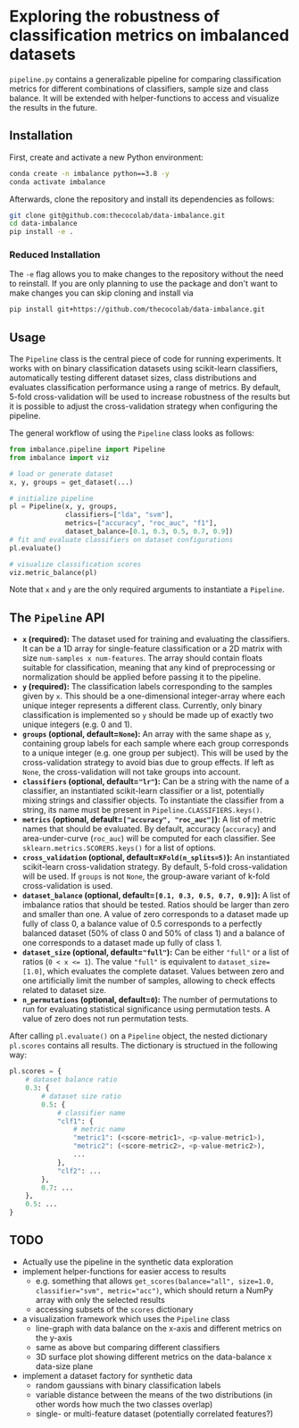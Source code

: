 # Exploring the robustness of classification metrics on imbalanced datasets
`pipeline.py` contains a generalizable pipeline for comparing classification metrics for different combinations of classifiers, sample size and class balance. It will be extended with helper-functions to access and visualize the results in the future.

## Installation
First, create and activate a new Python environment:
```bash
conda create -n imbalance python==3.8 -y
conda activate imbalance
```
Afterwards, clone the repository and install its dependencies as follows:
```bash
git clone git@github.com:thecocolab/data-imbalance.git
cd data-imbalance
pip install -e .
```

### Reduced Installation
The `-e` flag allows you to make changes to the repository without the need to reinstall. If you are only planning to use the package and don't want to make changes you can skip cloning and install via
```bash
pip install git+https://github.com/thecocolab/data-imbalance.git
```

## Usage
The `Pipeline` class is the central piece of code for running experiments. It works with on binary classification datasets using scikit-learn classifiers, automatically testing different dataset sizes, class distributions and evaluates classification performance using a range of metrics. By default, 5-fold cross-validation will be used to increase robustness of the results but it is possible to adjust the cross-validation strategy when configuring the pipeline.

The general workflow of using the `Pipeline` class looks as follows:
```python
from imbalance.pipeline import Pipeline
from imbalance import viz

# load or generate dataset
x, y, groups = get_dataset(...)

# initialize pipeline
pl = Pipeline(x, y, groups,
              classifiers=["lda", "svm"],
              metrics=["accuracy", "roc_auc", "f1"],
              dataset_balance=[0.1, 0.3, 0.5, 0.7, 0.9])
# fit and evaluate classifiers on dataset configurations
pl.evaluate()

# visualize classification scores
viz.metric_balance(pl)
```
Note that `x` and `y` are the only required arguments to instantiate a `Pipeline`.

## The `Pipeline` API
- **`x` (required):** The dataset used for training and evaluating the classifiers. It can be a 1D array for single-feature classification or a 2D matrix with size `num-samples x num-features`. The array should contain floats suitable for classification, meaning that any kind of preprocessing or normalization should be applied before passing it to the pipeline.
- **`y` (required):** The classification labels corresponding to the samples given by `x`. This should be a one-dimensional integer-array where each unique integer represents a different class. Currently, only binary classification is implemented so `y` should be made up of exactly two unique integers (e.g. 0 and 1).
- **`groups` (optional, default=`None`):** An array with the same shape as `y`, containing group labels for each sample where each group corresponds to a unique integer (e.g. one group per subject). This will be used by the cross-validation strategy to avoid bias due to group effects. If left as `None`, the cross-validation will not take groups into account.
- **`classifiers` (optional, default=`"lr"`):** Can be a string with the name of a classifier, an instantiated scikit-learn classifier or a list, potentially mixing strings and classifier objects. To instantiate the classifier from a string, its name must be present in `Pipeline.CLASSIFIERS.keys()`.
- **`metrics` (optional, default=`["accuracy", "roc_auc"]`):** A list of metric names that should be evaluated. By default, accuracy (`accuracy`) and area-under-curve (`roc_auc`) will be computed for each classifier. See `sklearn.metrics.SCORERS.keys()` for a list of options.
- **`cross_validation` (optional, default=`KFold(n_splits=5)`):** An instantiated scikit-learn cross-validation strategy. By default, 5-fold cross-validation will be used. If `groups` is not `None`, the group-aware variant of k-fold cross-validation is used.
- **`dataset_balance` (optional, default=`[0.1, 0.3, 0.5, 0.7, 0.9]`):** A list of imbalance ratios that should be tested. Ratios should be larger than zero and smaller than one. A value of zero corresponds to a dataset made up fully of class 0, a balance value of 0.5 corresponds to a perfectly balanced dataset (50% of class 0 and 50% of class 1) and a balance of one corresponds to a dataset made up fully of class 1.
- **`dataset_size` (optional, default=`"full"`):** Can be either `"full"` or a list of ratios (`0 < x <= 1`). The value `"full"` is equivalent to `dataset_size=[1.0]`, which evaluates the complete dataset. Values between zero and one artificially limit the number of samples, allowing to check effects related to dataset size.
- **`n_permutations` (optional, default=`0`):** The number of permutations to run for evaluating statistical significance using permutation tests. A value of zero does not run permutation tests.

After calling `pl.evaluate()` on a `Pipeline` object, the nested dictionary `pl.scores` contains all results. The dictionary is structued in the following way:
```python
pl.scores = {
    # dataset balance ratio
    0.3: {
        # dataset size ratio
        0.5: {
            # classifier name
            "clf1": {
                # metric name
                "metric1": (<score-metric1>, <p-value-metric1>),
                "metric2": (<score-metric2>, <p-value-metric2>),
                ...
            },
            "clf2": ...
        },
        0.7: ...
    },
    0.5: ...
}
```

## TODO
- Actually use the pipeline in the synthetic data exploration
- implement helper-functions for easier access to results
    - e.g. something that allows `get_scores(balance="all", size=1.0, classifier="svm", metric="acc")`, which should return a NumPy array with only the selected results
    - accessing subsets of the `scores` dictionary
- a visualization framework which uses the `Pipeline` class
    - line-graph with data balance on the x-axis and different metrics on the y-axis
    - same as above but comparing different classifiers
    - 3D surface plot showing different metrics on the data-balance x data-size plane
- implement a dataset factory for synthetic data
    - random gaussians with binary classification labels
    - variable distance between the means of the two distributions (in other words how much the two classes overlap)
    - single- or multi-feature dataset (potentially correlated features?)
